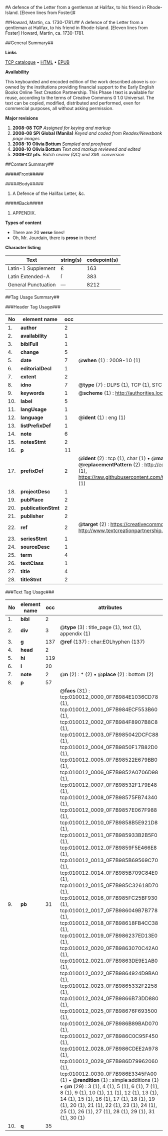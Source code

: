 #A defence of the Letter from a gentleman at Halifax, to his friend in Rhode-Island. [Eleven lines from Foster]#

##Howard, Martin, ca. 1730-1781.##
A defence of the Letter from a gentleman at Halifax, to his friend in Rhode-Island. [Eleven lines from Foster]
Howard, Martin, ca. 1730-1781.

##General Summary##

**Links**

[TCP catalogue](http://www.ota.ox.ac.uk/tcp/)  • 
[HTML](http://tei.it.ox.ac.uk/tcp/Texts-HTML/free/N07/N07848.html)  • 
[EPUB](http://tei.it.ox.ac.uk/tcp/Texts-EPUB/free/N07/N07848.epub)

**Availability**

This keyboarded and encoded edition of the
	       work described above is co-owned by the institutions
	       providing financial support to the Early English Books
	       Online Text Creation Partnership. This Phase I text is
	       available for reuse, according to the terms of Creative
	       Commons 0 1.0 Universal. The text can be copied,
	       modified, distributed and performed, even for
	       commercial purposes, all without asking permission.

**Major revisions**

1. __2008-08__ __TCP__ *Assigned for keying and markup*
1. __2008-08__ __SPi Global (Manila)__ *Keyed and coded from Readex/Newsbank page images*
1. __2008-10__ __Olivia Bottum__ *Sampled and proofread*
1. __2008-10__ __Olivia Bottum__ *Text and markup reviewed and edited*
1. __2009-02__ __pfs.__ *Batch review (QC) and XML conversion*

##Content Summary##

#####Front#####

#####Body#####

1. A Defence of the Halifax Letter, &c.

#####Back#####

1. APPENDIX.

**Types of content**

  * There are 20 **verse** lines!
  * Oh, Mr. Jourdain, there is **prose** in there!

**Character listing**


|Text|string(s)|codepoint(s)|
|---|---|---|
|Latin-1 Supplement|£|163|
|Latin Extended-A|ſ|383|
|General Punctuation|—|8212|

##Tag Usage Summary##

###Header Tag Usage###

|No|element name|occ|attributes|
|---|---|---|---|
|1.|__author__|2||
|2.|__availability__|1||
|3.|__biblFull__|1||
|4.|__change__|5||
|5.|__date__|7| @__when__ (1) : 2009-10 (1)|
|6.|__editorialDecl__|1||
|7.|__extent__|2||
|8.|__idno__|7| @__type__ (7) : DLPS (1), TCP (1), STC (2), NOTIS (1), IMAGE-SET (1), EVANS-CITATION (1)|
|9.|__keywords__|1| @__scheme__ (1) : http://authorities.loc.gov/ (1)|
|10.|__label__|5||
|11.|__langUsage__|1||
|12.|__language__|1| @__ident__ (1) : eng (1)|
|13.|__listPrefixDef__|1||
|14.|__note__|6||
|15.|__notesStmt__|2||
|16.|__p__|11||
|17.|__prefixDef__|2| @__ident__ (2) : tcp (1), char (1)  •  @__matchPattern__ (2) : ([0-9\-]+):([0-9IVX]+) (1), (.+) (1)  •  @__replacementPattern__ (2) : http://eebo.chadwyck.com/downloadtiff?vid=$1&page=$2 (1), https://raw.githubusercontent.com/textcreationpartnership/Texts/master/tcpchars.xml#$1 (1)|
|18.|__projectDesc__|1||
|19.|__pubPlace__|2||
|20.|__publicationStmt__|2||
|21.|__publisher__|2||
|22.|__ref__|2| @__target__ (2) : https://creativecommons.org/publicdomain/zero/1.0/ (1), http://www.textcreationpartnership.org/docs/. (1)|
|23.|__seriesStmt__|1||
|24.|__sourceDesc__|1||
|25.|__term__|4||
|26.|__textClass__|1||
|27.|__title__|4||
|28.|__titleStmt__|2||


###Text Tag Usage###

|No|element name|occ|attributes|
|---|---|---|---|
|1.|__bibl__|2||
|2.|__div__|3| @__type__ (3) : title_page (1), text (1), appendix (1)|
|3.|__g__|137| @__ref__ (137) : char:EOLhyphen (137)|
|4.|__head__|2||
|5.|__hi__|119||
|6.|__l__|20||
|7.|__note__|2| @__n__ (2) : * (2)  •  @__place__ (2) : bottom (2)|
|8.|__p__|57||
|9.|__pb__|31| @__facs__ (31) : tcp:010012_0000_0F7B984E1036CD78 (1), tcp:010012_0001_0F7B984ECF553B60 (1), tcp:010012_0002_0F7B984F8907B8C8 (1), tcp:010012_0003_0F7B985042DCFC88 (1), tcp:010012_0004_0F7B9850F17B82D0 (1), tcp:010012_0005_0F7B98522E679BB0 (1), tcp:010012_0006_0F7B9852A0706D98 (1), tcp:010012_0007_0F7B98532F179E48 (1), tcp:010012_0008_0F7B98575FB74340 (1), tcp:010012_0009_0F7B9857E067F988 (1), tcp:010012_0010_0F7B9858B5E921D8 (1), tcp:010012_0011_0F7B985933B2B5F0 (1), tcp:010012_0012_0F7B9859F5E466E8 (1), tcp:010012_0013_0F7B985B69569C70 (1), tcp:010012_0014_0F7B985B709C84E0 (1), tcp:010012_0015_0F7B985C32618D70 (1), tcp:010012_0016_0F7B985FC25BF930 (1), tcp:010012_0017_0F7B986049B7B778 (1), tcp:010012_0018_0F7B98618FB4CC38 (1), tcp:010012_0019_0F7B986237ED13E0 (1), tcp:010012_0020_0F7B9863070C42A0 (1), tcp:010012_0021_0F7B9863DE9E1AB0 (1), tcp:010012_0022_0F7B9864924D9BA0 (1), tcp:010012_0023_0F7B9865332F2258 (1), tcp:010012_0024_0F7B9866B73DD880 (1), tcp:010012_0025_0F7B98676F693500 (1), tcp:010012_0026_0F7B986B89BAD070 (1), tcp:010012_0027_0F7B986C0C95F450 (1), tcp:010012_0028_0F7B986CDEE2A978 (1), tcp:010012_0029_0F7B986D79962060 (1), tcp:010012_0030_0F7B986E3345FA00 (1)  •  @__rendition__ (1) : simple:additions (1)  •  @__n__ (29) : 3 (1), 4 (1), 5 (1), 6 (1), 7 (1), 8 (1), 9 (1), 10 (1), 11 (1), 12 (1), 13 (1), 14 (1), 15 (1), 16 (1), 17 (1), 18 (1), 19 (1), 20 (1), 21 (1), 22 (1), 23 (1), 24 (1), 25 (1), 26 (1), 27 (1), 28 (1), 29 (1), 31 (1), 30 (1)|
|10.|__q__|35||

